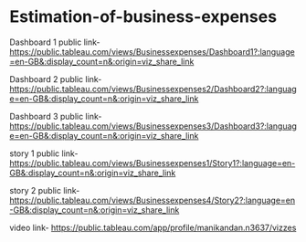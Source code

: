 # Estimation-of-business-expenses

Dashboard 1 public link- https://public.tableau.com/views/Businessexpenses/Dashboard1?:language=en-GB&:display_count=n&:origin=viz_share_link

Dashboard 2 public link- https://public.tableau.com/views/Businessexpenses2/Dashboard2?:language=en-GB&:display_count=n&:origin=viz_share_link

Dashboard 3 public link- https://public.tableau.com/views/Businessexpenses3/Dashboard3?:language=en-GB&:display_count=n&:origin=viz_share_link

story 1 public link- https://public.tableau.com/views/Businessexpenses1/Story1?:language=en-GB&:display_count=n&:origin=viz_share_link

story 2 public link- https://public.tableau.com/views/Businessexpenses4/Story2?:language=en-GB&:display_count=n&:origin=viz_share_link

video link- https://public.tableau.com/app/profile/manikandan.n3637/vizzes
